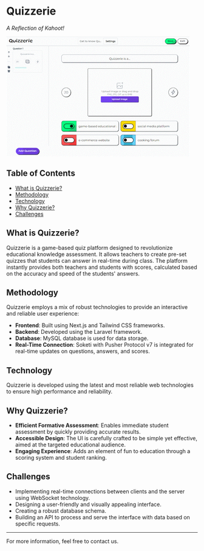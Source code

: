 # Quizzerie
_A Reflection of Kahoot!_

![Quizzerie Host](./quzzerie-host.gif)

## Table of Contents

- [What is Quizzerie?](#what-is-quizzerie)
- [Methodology](#methodology)
- [Technology](#technology)
- [Why Quizzerie?](#why-quizzerie)
- [Challenges](#challenges)

## What is Quizzerie?

Quizzerie is a game-based quiz platform designed to revolutionize educational knowledge assessment. It allows teachers to create pre-set quizzes that students can answer in real-time during class. The platform instantly provides both teachers and students with scores, calculated based on the accuracy and speed of the students' answers.

## Methodology

Quizzerie employs a mix of robust technologies to provide an interactive and reliable user experience:

- **Frontend**: Built using Next.js and Tailwind CSS frameworks.
- **Backend**: Developed using the Laravel framework.
- **Database**: MySQL database is used for data storage.
- **Real-Time Connection**: Soketi with Pusher Protocol v7 is integrated for real-time updates on questions, answers, and scores.

## Technology

Quizzerie is developed using the latest and most reliable web technologies to ensure high performance and reliability.

## Why Quizzerie?

- **Efficient Formative Assessment**: Enables immediate student assessment by quickly providing accurate results.
- **Accessible Design**: The UI is carefully crafted to be simple yet effective, aimed at the targeted educational audience.
- **Engaging Experience**: Adds an element of fun to education through a scoring system and student ranking.

## Challenges

- Implementing real-time connections between clients and the server using WebSocket technology.
- Designing a user-friendly and visually appealing interface.
- Creating a robust database schema.
- Building an API to process and serve the interface with data based on specific requests.

---

For more information, feel free to contact us.

